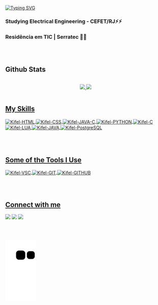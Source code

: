 [![Typing SVG](https://readme-typing-svg.herokuapp.com/?color=414a4c&size=35&center=true&vCenter=true&width=1000&lines=HELLO,+MY+NAME+is+João+Victor+(kifel);I'm+21+years+old;Welcome!+:%29)](https://git.io/typing-svg)

### Studying Electrical Engineering - CEFET/RJ⚡⚡
### Residência em TIC | Serratec 🚀🚀
<br><br>

<h2>Github Stats</h2>
<div align="center"><br>
  <a href="https://github.com/kifel">
  <img height="150em" src="https://github-readme-stats.vercel.app/api?username=kifel&show_icons=true&theme=dark&include_all_commits=true&count_private=true"/>
  <img height="150em" src="https://github-readme-stats.vercel.app/api/top-langs/?username=kifel&layout=compact&langs_count=7&theme=dark"/>
</div>
<div style="display: inline_block"><br>
  <h2>My Skills</h2>
  <img align="center" alt="Kifel-HTML" src="https://img.shields.io/badge/HTML5-E34F26?style=for-the-badge&logo=html5&logoColor=white">
  <img align="center" alt="Kifel-CSS"  src="https://img.shields.io/badge/CSS3-1572B6?style=for-the-badge&logo=css3&logoColor=white">
  <img align="center" alt="Kifel-JAVA-C"  src="https://img.shields.io/badge/JavaScript-F7DF1E?style=for-the-badge&logo=javascript&logoColor=black">
  <img align="center" alt="Kifel-PYTHON" src="https://img.shields.io/badge/Python-3776AB?style=for-the-badge&logo=python&logoColor=white">
  <img align="center" alt="Kifel-C" src="https://img.shields.io/badge/C-00599C?style=for-the-badge&logo=c&logoColor=white">
  <img align="center" alt="Kifel-LUA" src="https://img.shields.io/badge/Lua-2C2D72?style=for-the-badge&logo=lua&logoColor=white">
  <img align="center" alt="Kifel-JAVA" src="https://img.shields.io/badge/Java-ED8B00?style=for-the-badge&logo=java&logoColor=white">
  <img align="center" alt="Kifel-PostgreSQL" src="https://img.shields.io/badge/PostgreSQL-316192?style=for-the-badge&logo=postgresql&logoColor=white">
</div>
   
 <div style="display: inline_block"><br><br><br>
  <h2>Some of the Tools I Use</h2>
  <img align="center" alt="Kifel-VSC" src="https://img.shields.io/badge/Visual_Studio_Code-0078D4?style=for-the-badge&logo=visual%20studio%20code&logoColor=white">
  <img align="center" alt="Kifel-GIT" src="https://img.shields.io/badge/GIT-E44C30?style=for-the-badge&logo=git&logoColor=white">
  <img align="center" alt="Kifel-GITHUB" src="https://img.shields.io/badge/GitHub-100000?style=for-the-badge&logo=github&logoColor=white">
</div>
    
<div><br><br><br>
  <h2>Connect with me</h2>
  	<a href="https://twitter.com/KifelG_" target="_blank"><img src="https://img.shields.io/badge/Twitter-1DA1F2?style=for-the-badge&logo=twitter&logoColor=white" target="_blank"></a>
 <a href="https://discord.gg/8p2VKTJBnw" target="_blank"><img src="https://img.shields.io/badge/Discord-7289DA?style=for-the-badge&logo=discord&logoColor=white" target="_blank"></a> 
  <a href = "mailto:joaovictorm.pessoal@gmail.com"><img src="https://img.shields.io/badge/-Gmail-%23333?style=for-the-badge&logo=gmail&logoColor=white" target="_blank"></a>
  
 <br><br>
 
  ![Snake animation](https://github.com/kifel/kifel/blob/output/github-contribution-grid-snake.svg)
 
</div>
